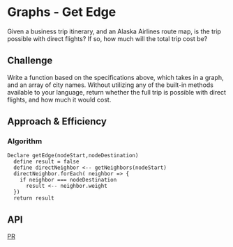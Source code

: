 # Graphs - Get Edge
<!-- Short summary or background information -->
Given a business trip itinerary, and an Alaska Airlines route map, is the trip possible with direct flights? If so, how much will the total trip cost be?

## Challenge
<!-- Description of the challenge -->

Write a function based on the specifications above, which takes in a graph, and an array of city names. Without utilizing any of the built-in methods available to your language, return whether the full trip is possible with direct flights, and how much it would cost.

## Approach & Efficiency
<!-- What approach did you take? Why? What is the Big O space/time for this approach? -->

### Algorithm
```
Declare getEdge(nodeStart,nodeDestination)
  define result = false
  define directNeighbor <-- getNeighbors(nodeStart)
  directNeighbor.forEach( neighbor => {
    if neighbor === nodeDestination
      result <-- neighbor.weight
  })
  return result
```

## API
<!-- Description of each method publicly available in your Graph -->

[PR](https://github.com/astrokd/data-structures-and-algorithms/pull/57)

